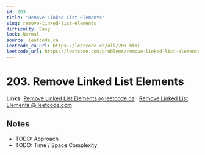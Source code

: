 ```yaml
--- 
id: 203
title: "Remove Linked List Elements"
slug: remove-linked-list-elements
difficulty: Easy
lock: Normal
source: leetcode.ca
leetcode_ca_url: https://leetcode.ca/all/203.html
leetcode_url: https://leetcode.com/problems/remove-linked-list-elements/
---
```


# 203. Remove Linked List Elements

**Links:** [Remove Linked List Elements @ leetcode.ca](https://leetcode.ca/all/203.html) · [Remove Linked List Elements @ leetcode.com](https://leetcode.com/problems/remove-linked-list-elements/)

## Notes
- TODO: Approach
- TODO: Time / Space Complexity
